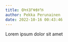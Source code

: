 ```yaml
---
title: 𐐅𐐤𐐆𐐚𐐊𐐡𐐝𐐆𐐓𐐆
author: Pekka Perunainen
date: 2022-10-16 00:43:46
---
```


Lorem ipsum dolor sit amet